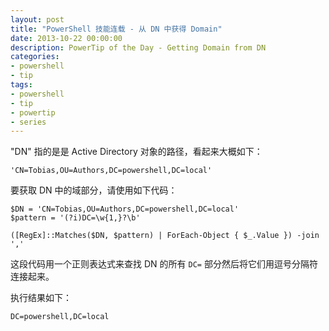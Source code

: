 ```yaml
---
layout: post
title: "PowerShell 技能连载 - 从 DN 中获得 Domain"
date: 2013-10-22 00:00:00
description: PowerTip of the Day - Getting Domain from DN
categories:
- powershell
- tip
tags:
- powershell
- tip
- powertip
- series
---
```

"DN" 指的是是 Active Directory 对象的路径，看起来大概如下：

	'CN=Tobias,OU=Authors,DC=powershell,DC=local'

要获取 DN 中的域部分，请使用如下代码：

	$DN = 'CN=Tobias,OU=Authors,DC=powershell,DC=local'
	$pattern = '(?i)DC=\w{1,}?\b'

	([RegEx]::Matches($DN, $pattern) | ForEach-Object { $_.Value }) -join ','

这段代码用一个正则表达式来查找 DN 的所有 `DC=` 部分然后将它们用逗号分隔符连接起来。

执行结果如下：

	DC=powershell,DC=local

<!--本文国际来源：[Getting Domain from DN](http://community.idera.com/powershell/powertips/b/tips/posts/getting-domain-from-dn)-->
